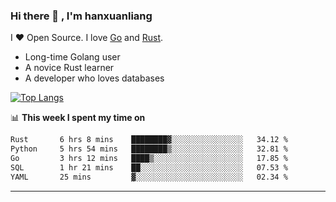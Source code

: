 ### Hi there 👋 , I'm hanxuanliang

<!--
**hanxuanliang/hanxuanliang** is a ✨ _special_ ✨ repository because its `README.md` (this file) appears on your GitHub profile.

Here are some ideas to get you started:

- 🔭 I’m currently working on ...
- 🌱 I’m currently learning ...
- 👯 I’m looking to collaborate on ...
- 🤔 I’m looking for help with ...
- 💬 Ask me about ...
- 📫 How to reach me: ...
- 😄 Pronouns: ...
- ⚡ Fun fact: ...
-->
I ❤ Open Source. I love [Go](https://golang.org) and [Rust](https://www.rust-lang.org/zh-CN/).

* Long-time Golang user
* A novice Rust learner
* A developer who loves databases

[![Top Langs](https://github-readme-stats.vercel.app/api?username=hanxuanliang&show_icons=true&count_private=true&line_height=40)](https://github.com/anuraghazra/github-readme-stats)

📊 **This week I spent my time on**
<!--START_SECTION:waka-->

```txt
Rust       6 hrs 8 mins    ████████▓░░░░░░░░░░░░░░░░   34.12 %
Python     5 hrs 54 mins   ████████▒░░░░░░░░░░░░░░░░   32.81 %
Go         3 hrs 12 mins   ████▒░░░░░░░░░░░░░░░░░░░░   17.85 %
SQL        1 hr 21 mins    ██░░░░░░░░░░░░░░░░░░░░░░░   07.53 %
YAML       25 mins         ▓░░░░░░░░░░░░░░░░░░░░░░░░   02.34 %
```

<!--END_SECTION:waka-->

***

